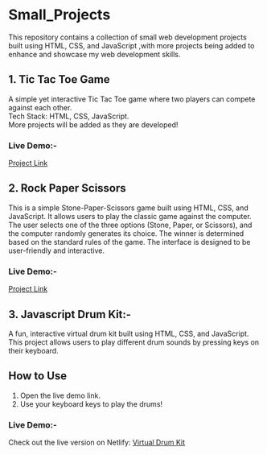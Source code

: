 # Small_Projects
This repository contains a collection of small web development projects built using HTML, CSS, and JavaScript ,with more projects being added to enhance and showcase my web development skills.


## 1. Tic Tac Toe Game
A simple yet interactive Tic Tac Toe game where two players can compete against each other. 
<br>Tech Stack: HTML, CSS, JavaScript.<br>More projects will be added as they are developed!

### Live Demo:-
[Project Link](https://tic-tac-toe-ayushfand.netlify.app/)

## 2. Rock Paper Scissors
This is a simple Stone-Paper-Scissors game built using HTML, CSS, and JavaScript. It allows users to play the classic game against the computer. The user selects one of the three options (Stone, Paper, or Scissors), and the computer randomly generates its choice. The winner is determined based on the standard rules of the game. The interface is designed to be user-friendly and interactive.

### Live Demo:-
[Project Link](https://stone-paper-scissors-ayushfand.netlify.app/)

## 3. Javascript Drum Kit:-
A fun, interactive virtual drum kit built using HTML, CSS, and JavaScript. This project allows users to play different drum sounds by pressing keys on their keyboard.

## How to Use
1. Open the live demo link.
2. Use your keyboard keys to play the drums!

### Live Demo:-
Check out the live version on Netlify: [Virtual Drum Kit](https://js-drum-ayush.netlify.app/)

